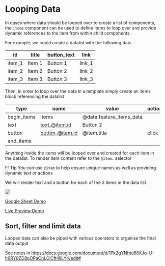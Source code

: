 # Looping Data

In cases where data should be looped over to create a list of components, the `items` component can be used to define items to loop over and provide dynamic references to the item from within child components.

For example, we could create a datalist with the following data

| id        | title     | button_text   | link      |		
| --------- |---------  |-------------- |---------  | 
| item_1	| Item 1	| Button 1	    | link_1    |
| item_2	| Item 2	| Button 2	    | link_2    |
| item_3	| Item 3	| Button 3	    | link_3    |

Then, in order to loop over the data in a template simply create an items block referencing the datalist

| type          | name              | value                     | action_list       |		
| ---------     |---------          |--------------             |---------          | 
| begin_items	| items	            | @data.feature_items_data	|                   |
| text	        | text_@item.id	    | Button 2	                |                   |
| button	    | button_@item.id	| @item.title               | click | go_to: @item.link    |
| end_items	    | 	                | 	                        |                   |

Anything inside the items will be looped over and created for each item in the datalist.
To render item content refer to the `@item.` selector

!!! Tip
    You can use `@item` to help ensure unique names as well as providing dynamic text or actions 

We will render text and a button for each of the 3 items in the data list

![](../_images/looping-data.png)

[Google Sheet Demo](https://docs.google.com/spreadsheets/d/1LnKtclWcnbFs8vQKSUVCFd50IG81iZChb3VgRujpOrg/edit#gid=1745157248)   

[Live Preview Demo](https://plh-teens-app1.web.app/template/feature_items)

## Sort, filter and limit data
Looped data can also be piped with various operators to organise the final data output

<!-- TODO update docs -->
See notes in https://docs.google.com/document/d/1Pk2gYNhtu68XJo-U-h6RY8ZD8gOPaCnLOlCft4IjLY4/edit#





